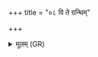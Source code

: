 +++
title = "०८ वि ते ग्रन्थिम्"

+++
<details><summary>मूलम् (GR)</summary>

वि ते ग्रन्थिं चृतामसि  
धाता गर्भं दधातु ते ।  
आ योनिं पुत्रो रोहतु  
जननं प्रति जायताम् ॥
</details>